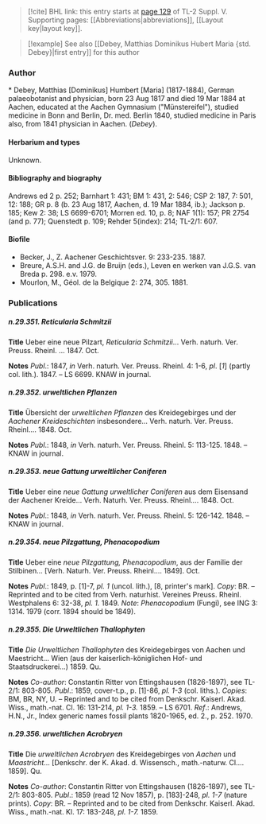 > [!cite] BHL link: this entry starts at [page 129](https://www.biodiversitylibrary.org/item/103833#page/141/mode/1up) of TL-2 Suppl. V.
> Supporting pages: [[Abbreviations|abbreviations]], [[Layout key|layout key]].

> [!example] See also [[Debey, Matthias Dominikus Hubert Maria {std. Debey}|first entry]] for this author

### Author

\* Debey, Matthias \[Dominikus\] Humbert \[Maria\] (1817-1884), German palaeobotanist and physician, born 23 Aug 1817 and died 19 Mar 1884 at Aachen, educated at the Aachen Gymnasium ("Münstereifel"), studied medicine in Bonn and Berlin, Dr. med. Berlin 1840, studied medicine in Paris also, from 1841 physician in Aachen. (*Debey*).

#### Herbarium and types

Unknown.

#### Bibliography and biography

Andrews ed 2 p. 252; Barnhart 1: 431; BM 1: 431, 2: 546; CSP 2: 187, 7: 501, 12: 188; GR p. 8 (b. 23 Aug 1817, Aachen, d. 19 Mar 1884, ib.); Jackson p. 185; Kew 2: 38; LS 6699-6701; Morren ed. 10, p. 8; NAF 1(1): 157; PR 2754 (and p. 77); Quenstedt p. 109; Rehder 5(index): 214; TL-2/1: 607.

#### Biofile

- Becker, J., Z. Aachener Geschichtsver. 9: 233-235. 1887.
- Breure, A.S.H. and J.G. de Bruijn (eds.), Leven en werken van J.G.S. van Breda p. 298. e.v. 1979.
- Mourlon, M., Géol. de la Belgique 2: 274, 305. 1881.

### Publications

##### n.29.351. Reticularia Schmitzii

**Title**
Ueber eine neue Pilzart, *Reticularia Schmitzii*... Verh. naturh. Ver. Preuss. Rheinl. ... 1847. Oct.

**Notes**
*Publ*.: 1847, *in* Verh. naturh. Ver. Preuss. Rheinl. 4: 1-6, *pl*. \[*1*\] (partly col. lith.). 1847. – LS 6699. KNAW in journal.

##### n.29.352. urweltlichen Pflanzen

**Title**
Übersicht der *urweltlichen Pflanzen* des Kreidegebirges und der *Aachener Kreideschichten* insbesondere... Verh. naturh. Ver. Preuss. Rheinl.... 1848. Oct.

**Notes**
*Publ*.: 1848, *in* Verh. naturh. Ver. Preuss. Rheinl. 5: 113-125. 1848. – KNAW in journal.

##### n.29.353. neue Gattung urweltlicher Coniferen

**Title**
Ueber eine *neue Gattung urweltlicher Coniferen* aus dem Eisensand der Aachener Kreide... Verh. Naturh. Ver. Preuss. Rheinl.... 1848. Oct.

**Notes**
*Publ*.: 1848, *in* Verh. naturh. Ver. Preuss. Rheinl. 5: 126-142. 1848. – KNAW in journal.

##### n.29.354. neue Pilzgattung, Phenacopodium

**Title**
Ueber eine *neue Pilzgattung, Phenacopodium*, aus der Familie der Stilbinen... \[Verh. Naturh. Ver. Preuss. Rheinl.... 1849\]. Oct.

**Notes**
*Publ*.: 1849, p. \[1\]-7, *pl. 1* (uncol. lith.), \[8, printer's mark\]. *Copy*: BR. – Reprinted and to be cited from Verh. naturhist. Vereines Preuss. Rheinl. Westphalens 6: 32-38, *pl. 1.* 1849.
*Note*: *Phenacopodium* (Fungi), see ING 3: 1314. 1979 (corr. 1894 should be 1849).

##### n.29.355. Die Urweltlichen Thallophyten

**Title**
*Die Urweltlichen Thallophyten* des Kreidegebirges von Aachen und Maestricht... Wien (aus der kaiserlich-königlichen Hof- und Staatsdruckerei...) 1859. Qu.

**Notes**
*Co-author*: Constantin Ritter von Ettingshausen (1826-1897), see TL-2/1: 803-805.
*Publ*.: 1859, cover-t.p., p. \[1\]-86, *pl. 1-3* (col. liths.). *Copies*: BM, BR, NY, U. – Reprinted and to be cited from Denkschr. Kaiserl. Akad. Wiss., math.-nat. Cl. 16: 131-214, *pl. 1-3.* 1859. – LS 6701.
*Ref*.: Andrews, H.N., Jr., Index generic names fossil plants 1820-1965, ed. 2., p. 252. 1970.

##### n.29.356. urweltlichen Acrobryen

**Title**
Die *urweltlichen Acrobryen* des Kreidegebirges von *Aachen* und *Maastricht*... \[Denkschr. der K. Akad. d. Wissensch., math.-naturw. Cl.... 1859\]. Qu.

**Notes**
*Co-author*: Constantin Ritter von Ettingshausen (1826-1897), see TL-2/1: 803-805.
*Publ*.: 1859 (read 12 Nov 1857), p. \[183\]-248, *pl. 1-7* (nature prints). *Copy*: BR. – Reprinted and to be cited from Denkschr. Kaiserl. Akad. Wiss., math.-nat. Kl. 17: 183-248, *pl. 1-7.* 1859.

